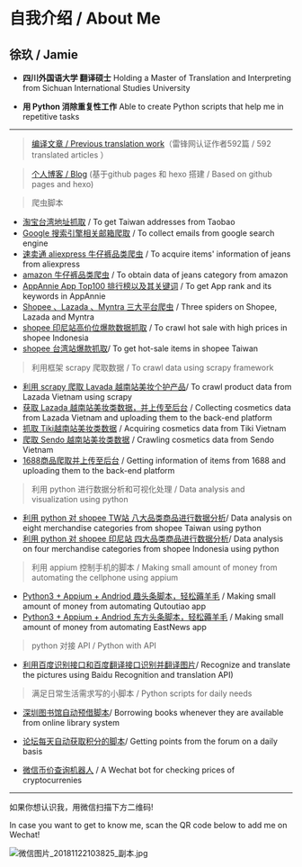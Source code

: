 # 自我介绍 / About Me

## 徐玖 / Jamie

- **四川外国语大学 翻译硕士**  Holding a Master of Translation and Interpreting from Sichuan International Studies University

- **用 Python 消除重复性工作** Able to create Python scripts that help me in repetitive tasks

---


> [编译文章 / Previous translation work](https://www.leiphone.com/author/xusan )（雷锋网认证作者592篇 / 592 translated articles ）

> [个人博客 / Blog](https://jamie33.github.io/) (基于github pages 和 hexo 搭建 / Based on github pages and hexo)


> 爬虫脚本

- [淘宝台湾地址抓取](https://github.com/Jamie33/learngit/tree/master/Spider/TaobaoAddress#%E6%B7%98%E5%AE%9D%E5%8F%B0%E6%B9%BE%E5%9C%B0%E5%9D%80%E6%8A%93%E5%8F%96) / To get Taiwan addresses from Taobao
- [Google 搜索引擎相关邮箱爬取](https://github.com/Jamie33/learngit/tree/master/Spider/GoogleEmail#%E5%8A%A8%E6%80%81%E6%B8%B2%E6%9F%93-selenium%E8%A7%A3%E6%9E%90%E5%BA%93-pyquery%E6%95%B0%E6%8D%AE%E5%BA%93-mongodb) / To collect emails from google search engine
- [速卖通 aliexpress 牛仔裤品类爬虫](https://github.com/Jamie33/learngit/tree/master/Spider/Aliexpress#%E5%8A%A8%E6%80%81%E6%B8%B2%E6%9F%93-selenium%E8%A7%A3%E6%9E%90%E5%BA%93-pyquery%E6%95%B0%E6%8D%AE%E5%BA%93-mongodb) / To acquire items' information of jeans from aliexpress
- [amazon 牛仔裤品类爬虫](https://github.com/Jamie33/learngit/tree/master/Spider/AmazonJeans#amazon%E7%89%9B%E4%BB%94%E8%A3%A4%E5%93%81%E7%B1%BB%E7%88%AC%E8%99%AB) / To obtain data of jeans category from amazon
- [AppAnnie App Top100 排行榜以及其关键词](https://github.com/Jamie33/learngit/tree/master/Spider/AppAnnie#appannie-app-top100%E4%BB%A5%E5%8F%8A%E5%85%B6%E5%85%B3%E9%94%AE%E8%AF%8D) / To get App rank and its keywords in AppAnnie
- [Shopee 、Lazada 、Myntra 三大平台爬虫](https://github.com/Jamie33/learngit/tree/master/Spider/ShopCrawl#shopeelazadamyntra-%E4%B8%89%E5%A4%A7%E5%B9%B3%E5%8F%B0%E7%88%AC%E8%99%AB) / Three spiders on Shopee, Lazada and Myntra
- [shopee 印尼站高价位爆款数据抓取](https://github.com/Jamie33/learngit/tree/master/Spider/ShopeeSales#shopee%E5%8D%B0%E5%B0%BC%E7%AB%99%E9%AB%98%E4%BB%B7%E4%BD%8D%E7%88%86%E6%AC%BE%E6%95%B0%E6%8D%AE%E6%8A%93%E5%8F%96) / To crawl hot sale with high prices in shopee Indonesia
- [shopee 台湾站爆款抓取](https://github.com/Jamie33/learngit/tree/master/Spider/ShopeeSales#shopee-%E5%8F%B0%E6%B9%BE%E7%AB%99%E7%88%86%E6%AC%BE%E6%8A%93%E5%8F%96)/ To get hot-sale items in shopee Taiwan


>利用框架 scrapy 爬取数据 / To crawl data using scrapy framework 

- [利用 scrapy 爬取 Lavada 越南站美妆个护产品](https://github.com/Jamie33/learngit/tree/master/ScrapyProject/lazadaVN#lazada%E7%BE%8E%E5%A6%86%E4%B8%AA%E6%8A%A4%E4%BA%A7%E5%93%81%E7%88%AC%E5%8F%96%E9%9C%80%E6%B1%82)/ To crawl product data from Lazada Vietnam using scrapy
- [获取 Lazada 越南站美妆类数据，并上传至后台](https://github.com/Jamie33/learngit/tree/master/newScrapy/lazadaupload) / Collecting cosmetics data from Lazada Vietnam  and uploading them to the back-end platform
- [抓取 Tiki越南站美妆类数据](https://github.com/Jamie33/learngit/tree/master/ScrapyProject/tiki#tiki%E8%B6%8A%E5%8D%97%E7%AB%99%E7%BE%8E%E5%A6%86%E7%B1%BB%E6%95%B0%E6%8D%AE) / Acquiring cosmetics data from Tiki Vietnam
- [爬取 Sendo 越南站美妆类数据](https://github.com/Jamie33/learngit/tree/master/ScrapyProject/tiki#sendo%E8%B6%8A%E5%8D%97%E7%AB%99%E7%BE%8E%E5%A6%86%E7%B1%BB%E6%95%B0%E6%8D%AE) / Crawling cosmetics data from Sendo Vietnam
- [1688商品爬取并上传至后台](https://github.com/Jamie33/learngit/tree/master/newScrapy/login1688#1688%E5%95%86%E5%93%81%E7%88%AC%E5%8F%96%E5%95%86%E5%93%81%E4%B8%8A%E4%BC%A0%E5%90%8E%E5%8F%B0) / Getting information of items from 1688 and uploading them to the back-end platform


>利用 python 进行数据分析和可视化处理 / Data analysis and visualization using python

- [利用 python 对 shopee TW站 八大品类商品进行数据分析](https://jamie33.github.io/PageDemo/shopee_data_analysis_TW.html)/ Data analysis on eight merchandise categories from shopee Taiwan using python
- [利用 python 对 shopee 印尼站 四大品类商品进行数据分析](https://jamie33.github.io/PageDemo/shopee_data_analysis.html )/ Data analysis on four merchandise categories from shopee Indonesia using python


> 利用 appium 控制手机的脚本 / Making small amount of money from automating the cellphone using appium

- [Python3 + Appium + Andriod 趣头条脚本，轻松薅羊毛](https://zhuanlan.zhihu.com/p/67518154) / Making small amount of money from automating Qutoutiao app
- [Python3 + Appium + Andriod 东方头条脚本，轻松薅羊毛](https://zhuanlan.zhihu.com/p/68038338) / Making small amount of money from automating EastNews app


> python 对接 API / Python with API

- [利用百度识别接口和百度翻译接口识别并翻译图片](https://github.com/Jamie33/learngit/tree/master/Ocr#%E5%9B%BE%E7%89%87%E8%AF%86%E5%88%AB%E7%BF%BB%E8%AF%91%E5%8A%9F%E8%83%BD%E8%84%9A%E6%9C%AC%E5%BC%80%E5%8F%91)/ Recognize and translate the pictures using Baidu Recognition and translation API)


> 满足日常生活需求写的小脚本 / Python scripts for daily needs

- [深圳图书馆自动预借脚本](https://zhuanlan.zhihu.com/p/47664186)/ Borrowing books whenever they are available from online library system
- [论坛每天自动获取积分的脚本](https://zhuanlan.zhihu.com/p/41280394 )/ Getting points from the forum on a daily basis

- [微信币价查询机器人](https://zhuanlan.zhihu.com/p/41055423) / A Wechat bot for checking prices of cryptocurrenies

---

如果你想认识我，用微信扫描下方二维码!

In case you want to get to know me, scan the QR code below to add me on Wechat!

![微信图片_20181122103825_副本.jpg](https://i.loli.net/2018/11/26/5bfb556d1ed9b.jpg)
